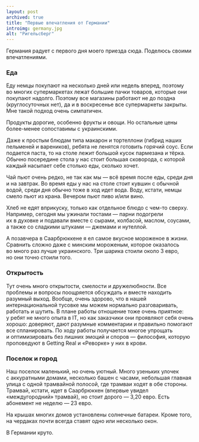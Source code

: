 ```yaml
---
layout: post
archived: true
title: "Первые впечатления от Германии"
introimg: germany.jpg
alt: "Ригельсберг"
---
```


<p class="lead">Германия радует с первого дня моего приезда сюда. Поделюсь своими впечатлениями.</p>

### Еда

Еду немцы покупают на несколько дней или недель вперед, поэтому во многих супермаркетах лежат большие пачки товаров, которые они покупают надолго. Поэтому все магазины работают не до поздна (круглосуточных нет), да и в воскресенье все супермаркеты закрыты. Мне такой подход очень симпатичен.

<!-- more -->

Продукты дорогие, особенно фрукты и овощи. Но остальные цены более-менее сопоставимы с украинскими.

Даже к простым блюдам типа макарон и тортеллони (гибрид наших пельменей и вареников), ребята не ленятся готовить горячий соус. Если подается паста, то на столе лежит большой кусок пармезана и тёрка. Обычно посередине стола у нас стоит большая сковорода, с которой каждый насыпает себе столько еды, сколько хочет.

Чай пьют очень редко, не так как мы — всё время после еды, среди дня и на завтрак. Во время еды у нас на столе стоит кувшин с обычной водой, среди дня обычно тоже в ход идет вода. Воду, кстати, немцы смело пьют из крана. Вечером пьют пиво и/или вино.

Хлеб не едят вприкуску, только как отдельное блюдо с чем-то сверху. Например, сегодня мы ужинали тостами — парни подогрели их в духовке и подавали вместе с сырами, колбасой, маслом, соусами, а также со сладкими штуками — джемами и нутеллой.

А позавчера в Саарбрюккене я ел самое вкусное мороженое в жизни. Сравнить сложно даже с минским мороженым, которое оказалось во много раз лучше украинского. Три шарика стоили около 3 евро, но они точно стоили того.

### Открытость

Тут очень много открытости, смелости и дружелюбности. Все проблемы и вопросы поощряется обсуждать и вместе находить разумный выход. Вообще, очень здорово, что в нашей интернациональной тусовке мы можем нормально разговаривать, работать и шутить. В плане работы отношение тоже очень приятное: у ребят не много опыта в IT, но как заказчики они проявляют себя очень хорошо: доверяют, дают разумные комментарии и правильно помогают все спланировать. По ходу работы получается многое упрощать и оптимизировать без лишних эмоций и споров — философия, которую проповедуют в Getting Real и «Реворке» у них в крови.

### Поселок и город

Наш поселок маленький, но очень уютный. Много узеньких улочек с аккуратными домами, несколько башен с часами, небольшая главная улица с одной трамвайной полосой, где трамваи ходят в обе стороны. Трамвай, кстати, идет в Саарбрюккен (впервые увидел «междугородний» трамвай), но стоит дорого — 3,20 евро. Есть абонемент не неделю — 23 евро.

На крышах многих домов установлены солнечные батареи. Кроме того, на чердаках почти всегда ставят одно или несколько окон.

В Германии круто.
